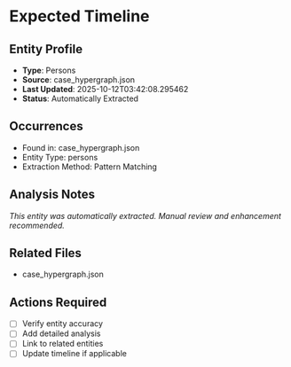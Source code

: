 # Expected Timeline

## Entity Profile
- **Type**: Persons
- **Source**: case_hypergraph.json
- **Last Updated**: 2025-10-12T03:42:08.295462
- **Status**: Automatically Extracted

## Occurrences
- Found in: case_hypergraph.json
- Entity Type: persons
- Extraction Method: Pattern Matching

## Analysis Notes
*This entity was automatically extracted. Manual review and enhancement recommended.*

## Related Files
- case_hypergraph.json

## Actions Required
- [ ] Verify entity accuracy
- [ ] Add detailed analysis
- [ ] Link to related entities
- [ ] Update timeline if applicable
